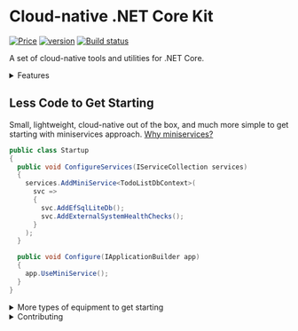 # Cloud-native .NET Core Kit
[![Price](https://img.shields.io/badge/price-FREE-0098f7.svg)](https://github.com/cloudnative-netcore/netcorekit/blob/master/LICENSE)
[![version](https://img.shields.io/nuget/v/NetCoreKit.Domain.svg?label=version)](https://www.nuget.org/packages?q=NetCoreKit)
[![Build status](https://img.shields.io/appveyor/ci/thangchung/netcore-kit.svg)](https://ci.appveyor.com/api/project/thangchung/netcore-kit)

A set of cloud-native tools and utilities for .NET Core.

<details>
  <summary>Features</summary>

- Simple libraries. No frameworks. Little abstraction.
- Modular (Easy to swap out Utils, Domain, AspNetCore, Clean Architecture, Open API, Entity Framework Core, Event Bus...)
- Adhere to [twelve-factor app paradigm](https://12factor.net) and more.
- Resilience and health check out of the box.
- Easy for configuration management.
- Simply clean architecture supports.
- Authentication/Authorization with OAuth 2.0 and OpenID Connect.
- Clean and demystify error, debug logs.
- API versioning from Docker container to WebAPI. 
- Documentation template with OpenAPI documentation.
- Work natively with Kubernetes or even with Service Mesh.

</details>

## Less Code to Get Starting

Small, lightweight, cloud-native out of the box, and much more simple to get starting with miniservices approach. [Why miniservices?](https://thenewstack.io/miniservices-a-realistic-alternative-to-microservices)

```csharp
public class Startup
{
  public void ConfigureServices(IServiceCollection services)
  {
    services.AddMiniService<TodoListDbContext>(
      svc =>
      {
        svc.AddEfSqlLiteDb();
        svc.AddExternalSystemHealthChecks();
      }
    );
  }

  public void Configure(IApplicationBuilder app)
  {
    app.UseMiniService();
  }
}
```

<details>
  <summary>More types of equipment to get starting</summary>

- Read [Get starting](https://github.com/cloudnative-netcore/netcorekit/wiki/Get-Started) section and [Play with Kubernetes](https://github.com/cloudnative-netcore/netcorekit/wiki/Deploy-on-k8s-on-local) section to know more about this cloud-native toolkit.
- Basic usage can be found at [TodoApi Sample](https://github.com/cloudnative-netcore/netcorekit/tree/master/samples/TodoApi)
- More advance usage is at [Coolstore Microservices](https://github.com/vietnam-devs/coolstore-microservices) project.

</details>

<details>
  <summary>Contributing</summary>

1. Fork it!
2. Create your feature branch: `git checkout -b my-new-feature`
3. Commit your changes: `git commit -am 'Add some feature'`
4. Push to the branch: `git push origin my-new-feature`
5. Submit a pull request :p

</details>
